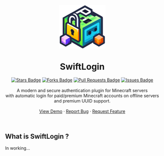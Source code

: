 <DIV align="center">
<img src="assets/logo.png" alt="SwiftLogin Logo" width="150">
 <h1 align="center">SwiftLogin</h1>

  <P align="center">
          <a href="https://github.com/TwiDev/swiftlogin"><img src="https://img.shields.io/github/contributors/TwiDev/swiftlogin.svg" alt="Stars Badge"/></a>
          <a href="https://github.com/TwiDev/swiftlogin"><img src="https://img.shields.io/github/forks/TwiDev/swiftlogin" alt="Forks Badge"/></a>
          <a href="https://github.com/TwiDev/swiftlogin"><img src="https://img.shields.io/github/stars/TwiDev/swiftlogin.svg" alt="Pull Requests Badge"/></a>
          <a href="https://github.com/TwiDev/swiftlogin"><img src="https://img.shields.io/github/issues/TwiDev/swiftlogin.svg" alt="Issues Badge"/></a>
    <br/>
    <br/>
    A modern and secure authentication plugin for Minecraft servers<br/> with automatic login for paid/premium Minecraft accounts on offline servers and premium UUID support. 
    <br />
    <br />
    <a href="https://github.com/TwiDev/swiftlogin">View Demo</a>
    ·
    <a href="https://github.com/TwiDev/swiftlogin/issues">Report Bug</a>
    ·
    <a href="https://github.com/TwiDev/swiftlogin/issues">Request Feature</a>
  </P>
</DIV>


&nbsp;
## What is SwiftLogin ?

In working...


[contributors-shield]: https://img.shields.io/github/contributors/TwiDev/swiftlogin.svg?style=for-the-badge
[contributors-url]: https://github.com/TwiDev/swiftlogin/graphs/contributors
[forks-shield]: https://img.shields.io/github/forks/TwiDev/swiftlogin?style=for-the-badge
[forks-url]: https://github.com/othneildrew/TwiDev/swiftlogin/network/members
[stars-shield]: https://img.shields.io/github/stars/TwiDev/swiftlogin.svg?style=for-the-badge
[stars-url]: https://github.com/TwiDev/swiftlogin/stargazers
[issues-shield]: https://img.shields.io/github/issues/TwiDev/swiftlogin.svg?style=for-the-badge
[issues-url]: https://github.com/TwiDev/swiftlogin/issues
[license-shield]: https://img.shields.io/github/license/TwiDev/swiftlogin?style=for-the-badge
[license-url]: https://github.com/TwiDev/swiftlogin
